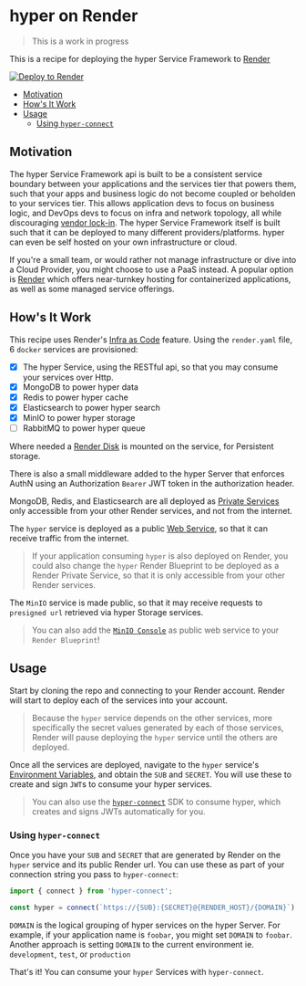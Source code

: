 # hyper on Render

> This is a work in progress

This is a recipe for deploying the hyper Service Framework to [Render](https://render.com)

[![Deploy to Render](https://render.com/images/deploy-to-render-button.svg)](https://render.com/deploy)

<!-- toc -->

- [Motivation](#motivation)
- [How's It Work](#hows-it-work)
- [Usage](#usage)
  - [Using `hyper-connect`](#using-hyper-connect)

<!-- tocstop -->

## Motivation

The hyper Service Framework api is built to be a consistent service boundary between your
applications and the services tier that powers them, such that your apps and business logic do not
become coupled or beholden to your services tier. This allows application devs to focus on business
logic, and DevOps devs to focus on infra and network topology, all while discouraging
[vendor lock-in](https://www.cloudflare.com/learning/cloud/what-is-vendor-lock-in/). The hyper
Service Framework itself is built such that it can be deployed to many different
providers/platforms. hyper can even be self hosted on your own infrastructure or cloud.

If you're a small team, or would rather not manage infrastructure or dive into a Cloud Provider, you
might choose to use a PaaS instead. A popular option is [Render](https://render.com) which offers
near-turnkey hosting for containerized applications, as well as some managed service offerings.

## How's It Work

This recipe uses Render's [Infra as Code](https://render.com/docs/infrastructure-as-code) feature.
Using the `render.yaml` file, 6 `docker` services are provisioned:

- [x] The hyper Service, using the RESTful api, so that you may consume your services over Http.
- [x] MongoDB to power hyper data
- [x] Redis to power hyper cache
- [x] Elasticsearch to power hyper search
- [x] MinIO to power hyper storage
- [ ] RabbitMQ to power hyper queue

Where needed a [Render Disk](https://render.com/docs/disks) is mounted on the service, for
Persistent storage.

There is also a small middleware added to the hyper Server that enforces AuthN using an
Authorization `Bearer` JWT token in the authorization header.

MongoDB, Redis, and Elasticsearch are all deployed as
[Private Services](https://render.com/docs/private-services) only accessible from your other Render
services, and not from the internet.

The `hyper` service is deployed as a public [Web Service](https://render.com/docs/web-services), so
that it can receive traffic from the internet.

> If your application consuming `hyper` is also deployed on Render, you could also change the
> `hyper` Render Blueprint to be deployed as a Render Private Service, so that it is only accessible
> from your other Render services.

The `MinIO` service is made public, so that it may receive requests to `presigned url` retrieved via
hyper Storage services.

> You can also add the [`MinIO Console`](https://hub.docker.com/r/minio/console) as public web
> service to your `Render Blueprint`!

## Usage

Start by cloning the repo and connecting to your Render account. Render will start to deploy each of
the services into your account.

> Because the `hyper` service depends on the other services, more specifically the secret values
> generated by each of those services, Render will pause deploying the `hyper` service until the
> others are deployed.

Once all the services are deployed, navigate to the `hyper` service's
[Environment Variables](https://render.com/docs/configure-environment-variables), and obtain the
`SUB` and `SECRET`. You will use these to create and sign `JWT`s to consume your hyper services.

> You can also use the [`hyper-connect`](https://www.npmjs.com/package/hyper-connect) SDK to consume
> hyper, which creates and signs JWTs automatically for you.

### Using `hyper-connect`

Once you have your `SUB` and `SECRET` that are generated by Render on the `hyper` service and its
public Render url. You can use these as part of your connection string you pass to `hyper-connect`:

```ts
import { connect } from 'hyper-connect';

const hyper = connect(`https://{SUB}:{SECRET}@{RENDER_HOST}/{DOMAIN}`);
```

`DOMAIN` is the logical grouping of hyper services on the hyper Server. For example, if your
application name is `foobar`, you might set `DOMAIN` to `foobar`. Another approach is setting
`DOMAIN` to the current environment ie. `development`, `test`, or `production`

That's it! You can consume your `hyper` Services with `hyper-connect`.
